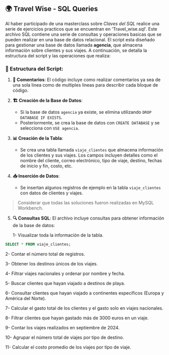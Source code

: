## 🌍 Travel Wise - SQL Queries

Al haber participado de una masterclass sobre *Claves del SQL* realice una serie de ejercicios practicos que se encuentran en 'Travel_wise.sql'.
Este archivo SQL contiene una serie de consultas y operaciones basicas que se pueden realizar en una base de datos relacional.
El script esta diseñado para gestionar una base de datos llamada **agencia**, que almacena información sobre clientes y sus viajes. 
A continuación, se detalla la estructura del script y las operaciones que realiza:

### 📂 Estructura del Script:

1. **💬 Comentarios**: El código incluye como realizar comentarios ya sea de una sola linea como de multiples lineas para describir cada bloque de código.

2. **🏗️ Creación de la Base de Datos**: 
   - Si la base de datos `agencia` ya existe, se elimina utilizando `DROP DATABASE IF EXISTS`.
   - Posteriormente, se crea la base de datos con `CREATE DATABASE` y se selecciona con `USE agencia`.

3. **📊 Creación de la Tabla**: 
   - Se crea una tabla llamada `viaje_clientes` que almacena información de los clientes y sus viajes. Los campos incluyen detalles como el nombre del cliente, correo electrónico, tipo de viaje, destino, fechas de inicio y fin, costo, etc.

4. **📥 Inserción de Datos**: 
   - Se insertan algunos registros de ejemplo en la tabla `viaje_clientes` con datos de clientes y viajes.

> Considerar que todas las soluciones fueron realizadas en MySQL Workbench.

5. **🔍 Consultas SQL**: El archivo incluye consultas para obtener información de la base de datos:

   1- Visualizar toda la información de la tabla.

```SQL
SELECT * FROM viaje_clientes;

```

   2- Contar el número total de registros.

   3- Obtener los destinos únicos de los viajes.

   4- Filtrar viajes nacionales y ordenar por nombre y fecha.

   5- Buscar clientes que hayan viajado a destinos de playa.

   6- Consultar clientes que hayan viajado a continentes específicos (Europa y América del Norte).

   7- Calcular el gasto total de los clientes y el gasto solo en viajes nacionales.

   8- Filtrar clientes que hayan gastado más de 3000 euros en un viaje.

   9- Contar los viajes realizados en septiembre de 2024.

   10- Agrupar el número total de viajes por tipo de destino.

   11- Calcular el costo promedio de los viajes por tipo de viaje.
